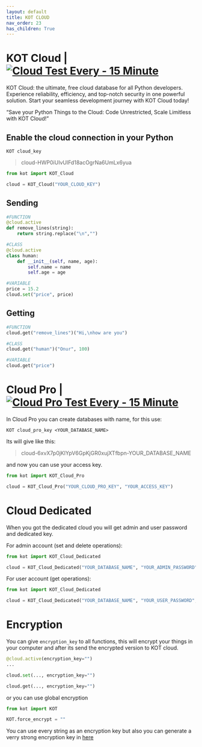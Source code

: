 ```yaml
---
layout: default
title: KOT CLOUD
nav_order: 23
has_children: True
---
```


# KOT Cloud | [![Cloud Test Every - 15 Minute](https://github.com/KOT-database/KOT/actions/workflows/cloud_test.yml/badge.svg)](https://github.com/KOT-database/KOT/actions/workflows/cloud_test.yml)
KOT Cloud: the ultimate, free cloud database for all Python developers. Experience reliability, efficiency, and top-notch security in one powerful solution. Start your seamless development journey with KOT Cloud today!

“Save your Python Things to the Cloud: Code Unrestricted, Scale Limitless with KOT Cloud!”



## Enable the cloud connection in your Python
```console
KOT cloud_key
```

> cloud-HWP0iUIvUlFd18acOgrNa6UmLx6yua

```python
from kot import KOT_Cloud

cloud = KOT_Cloud("YOUR_CLOUD_KEY")
```

## Sending


```python
#FUNCTION
@cloud.active
def remove_lines(string):
    return string.replace("\n","")

#CLASS
@cloud.active
class human:
    def __init__(self, name, age):
        self.name = name
        self.age = age

#VARIABLE
price = 15.2
cloud.set("price", price)
```


## Getting

```python
#FUNCTION
cloud.get("remove_lines")("Hi,\nhow are you")

#CLASS
cloud.get("human")("Onur", 100)

#VARIABLE
cloud.get("price")
```





# Cloud Pro | [![Cloud Pro Test Every - 15 Minute](https://github.com/KOT-database/KOT/actions/workflows/cloud_pro_test.yml/badge.svg)](https://github.com/KOT-database/KOT/actions/workflows/cloud_pro_test.yml)
In Cloud Pro you can create databases with name, for this use:

```console
KOT cloud_pro_key <YOUR_DATABASE_NAME>
```

Its will give like this:

> cloud-6xvX7p0jKlYpV6GpKjGR0xujXTfbpn-YOUR_DATABASE_NAME

and now you can use your access key.

```python
from kot import KOT_Cloud_Pro

cloud = KOT_Cloud_Pro("YOUR_CLOUD_PRO_KEY", "YOUR_ACCESS_KEY")
```


# Cloud Dedicated
When you got the dedicated cloud you will get admin and user password and dedicated key.

For admin account (set and delete operations):
```python
from kot import KOT_Cloud_Dedicated

cloud = KOT_Cloud_Dedicated("YOUR_DATABASE_NAME", "YOUR_ADMIN_PASSWORD", "YOUR_DEDICATED_KEY")
```

For user account (get operations):
```python
from kot import KOT_Cloud_Dedicated

cloud = KOT_Cloud_Dedicated("YOUR_DATABASE_NAME", "YOUR_USER_PASSWORD", "YOUR_DEDICATED_KEY")
```


# Encryption
You can give `encryption_key` to all functions, this will encrypt your things in your computer and after its send the encrypted version to KOT cloud.

```python
@cloud.active(encryption_key="")
...

cloud.set(..., encryption_key="")

cloud.get(..., encryption_key="")

```

or you can use global encryption

```python
from kot import KOT

KOT.force_encrypt = ""
```

You can use every string as an encryption key but also you can generate a verry strong encryption key in [here](https://docs.kotdatabase.dev/features/encryption.html#fernet-key-generation)
